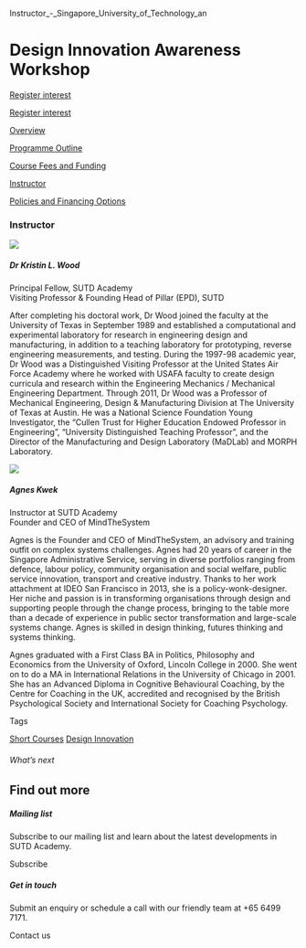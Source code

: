 Instructor_-_Singapore_University_of_Technology_an



Design Innovation Awareness Workshop
====================================

[Register interest](/admissions/academy/short-courses/short-courses-register-your-interest/?coursename=design-innovation-awareness-workshop)

[Register interest](/admissions/academy/short-courses/short-courses-register-your-interest/?coursename=design-innovation-awareness-workshop)

[Overview](/course/design-innovation-awareness-workshop/#tabs)

[Programme Outline](/course/design-innovation-awareness-workshop/programme-outline/#tabs)

[Course Fees and Funding](/course/design-innovation-awareness-workshop/course-fees-and-funding/#tabs)

[Instructor](/course/design-innovation-awareness-workshop/instructor/#tabs)

[Policies and Financing Options](/course/design-innovation-awareness-workshop/policies-and-financing-options/#tabs)

### Instructor

![](https://www.sutd.edu.sg/wp-content/uploads/2024/12/epdfaculty-kristin-l-wood_3008446.jpeg?w=120)

##### **Dr Kristin L. Wood**

Principal Fellow, SUTD Academy  
Visiting Professor & Founding Head of Pillar (EPD), SUTD

After completing his doctoral work, Dr Wood joined the faculty at the University of Texas in September 1989 and established a computational and experimental laboratory for research in engineering design and manufacturing, in addition to a teaching laboratory for prototyping, reverse engineering measurements, and testing. During the 1997-98 academic year, Dr Wood was a Distinguished Visiting Professor at the United States Air Force Academy where he worked with USAFA faculty to create design curricula and research within the Engineering Mechanics / Mechanical Engineering Department. Through 2011, Dr Wood was a Professor of Mechanical Engineering, Design & Manufacturing Division at The University of Texas at Austin. He was a National Science Foundation Young Investigator, the “Cullen Trust for Higher Education Endowed Professor in Engineering”, “University Distinguished Teaching Professor”, and the Director of the Manufacturing and Design Laboratory (MaDLab) and MORPH Laboratory.

![](https://www.sutd.edu.sg/wp-content/uploads/2024/12/Agnes-Kwek-photo_1_3576637.jpg?w=130)

##### **Agnes Kwek**

Instructor at SUTD Academy  
Founder and CEO of MindTheSystem

Agnes is the Founder and CEO of MindTheSystem, an advisory and training outfit on complex systems challenges. Agnes had 20 years of career in the Singapore Administrative Service, serving in diverse portfolios ranging from defence, labour policy, community organisation and social welfare, public service innovation, transport and creative industry. Thanks to her work attachment at IDEO San Francisco in 2013, she is a policy-wonk-designer. Her niche and passion is in transforming organisations through design and supporting people through the change process, bringing to the table more than a decade of experience in public sector transformation and large-scale systems change. Agnes is skilled in design thinking, futures thinking and systems thinking.

Agnes graduated with a First Class BA in Politics, Philosophy and Economics from the University of Oxford, Lincoln College in 2000. She went on to do a MA in International Relations in the University of Chicago in 2001. She has an Advanced Diploma in Cognitive Behavioural Coaching, by the Centre for Coaching in the UK, accredited and recognised by the British Psychological Society and International Society for Coaching Psychology.

Tags

[Short Courses](/admissions/academy/courses-and-modules/?academy-type-course=780)
[Design Innovation](/admissions/academy/courses-and-modules/?discipline=795)

###### What’s next

Find out more
-------------

##### Mailing list

Subscribe to our mailing list and learn about the latest developments in SUTD Academy.

Subscribe

##### Get in touch

Submit an enquiry or schedule a call with our friendly team at +65 6499 7171.

Contact us

